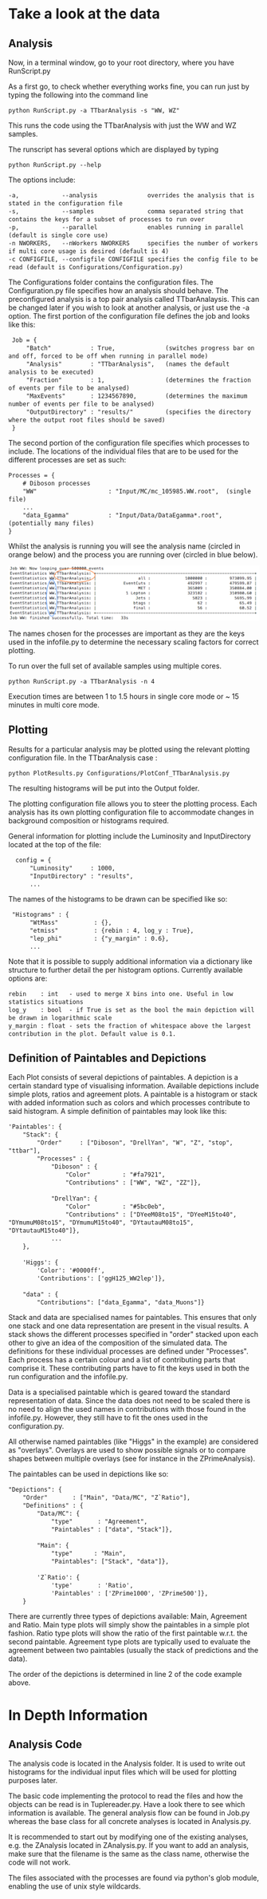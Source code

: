 # Take a look at the data
## Analysis

Now, in a terminal window, go to your root directory, where you have RunScript.py

As a first go, to check whether everything works fine, you can run just by typing the following into the command line

    python RunScript.py -a TTbarAnalysis -s "WW, WZ"

This runs the code using the TTbarAnalysis with just the WW and WZ samples.

The runscript has several options which are displayed by typing

    python RunScript.py --help

The options include:

    -a,            --analysis              overrides the analysis that is stated in the configuration file
    -s,            --samples               comma separated string that contains the keys for a subset of processes to run over
    -p,            --parallel              enables running in parallel (default is single core use)
    -n NWORKERS,   --nWorkers NWORKERS     specifies the number of workers if multi core usage is desired (default is 4)
    -c CONFIGFILE, --configfile CONFIGFILE specifies the config file to be read (default is Configurations/Configuration.py)

The Configurations folder contains the configuration files. The Configuration.py file specifies how an analysis should behave. The preconfigured analysis is a top pair analysis called TTbarAnalaysis.  This can be changed later if you wish to look at another analysis, or just use the -a option.
The first portion of the configuration file defines the job and looks like this:

     Job = {
         "Batch"           : True,              (switches progress bar on and off, forced to be off when running in parallel mode)
         "Analysis"        : "TTbarAnalysis",   (names the default analysis to be executed)
         "Fraction"        : 1,                 (determines the fraction of events per file to be analysed)
         "MaxEvents"       : 1234567890,        (determines the maximum number of events per file to be analysed)
         "OutputDirectory" : "results/"         (specifies the directory where the output root files should be saved)
     }

The second portion of the configuration file specifies which processes to include. The locations of the individual files that are to be used for the different processes are set as such:

    Processes = {
        # Diboson processes
        "WW"                    : "Input/MC/mc_105985.WW.root",  (single file)
        ...
        "data_Egamma"           : "Input/Data/DataEgamma*.root", (potentially many files)
    }

Whilst the analysis is running you will see the analysis name (circled in orange below) and the process you are running over (circled in blue below).

![](TTbar.png)

The names chosen for the processes are important as they are the keys used in the infofile.py to determine the necessary scaling factors for correct plotting.


To run over the full set of available samples using multiple cores. 

    python RunScript.py -a TTbarAnalysis -n 4

Execution times are between 1 to 1.5 hours in single core mode or ~ 15 minutes in multi core mode.

## Plotting

Results for a particular analysis may be plotted using the relevant plotting configuration file. In the TTbarAnalysis case :

    python PlotResults.py Configurations/PlotConf_TTbarAnalysis.py

The resulting histograms will be put into the Output folder.

The plotting configuration file allows you to steer the plotting process. Each analysis has its own plotting configuration file to accommodate changes in background composition or histograms required.

General information for plotting include the Luminosity and InputDirectory located at the top of the file:

      config = {
          "Luminosity"     : 1000,
          "InputDirectory" : "results",
          ...

The names of the histograms to be drawn can be specified like so:

     "Histograms" : {
          "WtMass"          : {},
          "etmiss"          : {rebin : 4, log_y : True},
          "lep_phi"         : {"y_margin" : 0.6},
          ...

Note that it is possible to supply additional information via a dictionary like structure to further detail the per histogram options. Currently available options are:

    rebin    : int   - used to merge X bins into one. Useful in low statistics situations
    log_y    : bool  - if True is set as the bool the main depiction will be drawn in logarithmic scale
    y_margin : float - sets the fraction of whitespace above the largest contribution in the plot. Default value is 0.1.


## Definition of Paintables and Depictions


Each Plot consists of several depictions of paintables. A depiction is a certain standard type of visualising information. Available depictions include simple plots, ratios and agreement plots. A paintable is a histogram or stack with added information such as colors and which processes contribute to said histogram. A simple definition of paintables may look like this:

    'Paintables': {
        "Stack": {
            "Order"     : ["Diboson", "DrellYan", "W", "Z", "stop", "ttbar"],
            "Processes" : {                
                "Diboson" : {
                    "Color"         : "#fa7921",
                    "Contributions" : ["WW", "WZ", "ZZ"]},

                "DrellYan": {       
                    "Color"         : "#5bc0eb",
                    "Contributions" : ["DYeeM08to15", "DYeeM15to40", "DYmumuM08to15", "DYmumuM15to40", "DYtautauM08to15", "DYtautauM15to40"]},
                ...
        },

        'Higgs': {
            'Color': '#0000ff', 
            'Contributions': ['ggH125_WW2lep']},

        "data" : {
            "Contributions": ["data_Egamma", "data_Muons"]}

Stack and data are specialised names for paintables. This ensures that only one stack and one data representation are present in the visual results. A stack shows the different processes specified in "order" stacked upon each other to give an idea of the composition of the simulated data. The definitions for these individual processes are defined under "Processes". Each process has a certain colour and a list of contributing parts that comprise it. These contributing parts have to fit the keys used in both the run configuration and the infofile.py.

Data is a specialised paintable which is geared toward the standard representation of data. Since the data does not need to be scaled there is no need to align the used names in contributions with those found in the infofile.py. However, they still have to fit the ones used in the configuration.py.

All otherwise named paintables (like "Higgs" in the example) are considered as "overlays". Overlays are used to show possible signals or to compare shapes between multiple overlays (see for instance in the ZPrimeAnalysis).

The paintables can be used in depictions like so:

    "Depictions": {
        "Order"       : ["Main", "Data/MC", "Z`Ratio"],
        "Definitions" : {
            "Data/MC": {
                "type"       : "Agreement",
                "Paintables" : ["data", "Stack"]},

            "Main": {
                "type"      : "Main",
                "Paintables": ["Stack", "data"]},

            'Z`Ratio': {
                'type'       : 'Ratio',
                'Paintables' : ['ZPrime1000', 'ZPrime500']},
        }

There are currently three types of depictions available: Main, Agreement and Ratio. Main type plots will simply show the paintables in a simple plot fashion. Ratio type plots will show the ratio of the first paintable w.r.t. the second paintable. Agreement type plots are typically used to evaluate the agreement between two paintables (usually the stack of predictions and the data).

The order of the depictions is determined in line 2 of the code example above.

# In Depth Information
## Analysis Code

The analysis code is located in the Analysis folder. It is used to write out histograms for the individual input files which will be used for plotting purposes later.

The basic code implementing the protocol to read the files and how the objects can be read is in Tuplereader.py. Have a look there to see which information is available. The general analysis flow can be found in Job.py whereas the base class for all concrete analyses is located in Analysis.py.

It is recommended to start out by modifying one of the existing analyses, e.g. the ZAnalysis located in ZAnalysis.py. If you want to add an analysis, make sure that the filename is the same as the class name, otherwise the code will not work.

The files associated with the processes are found via python's glob module, enabling the use of unix style wildcards.